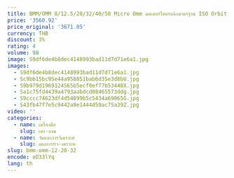 ```yaml
---
title: BMM/OMM 8/12.5/20/32/40/50 Micro Omm มอเตอร์ไฮดรอลิกมาตรฐาน ISO Orbit มอเตอร์ความดันภายใน 400-2450 JINJIA CN; SHN
price: '3560.92'
price_original: '3671.05'
currency: THB
discount: 3%
rating: 4
volume: 98
image: S9df6de4b8dec4148993bad11d7d71e6a1.jpg
images:
  - S9df6de4b8dec4148993bad11d7d71e6a1.jpg
  - Sc9bb15bc95e44a958851bab6d35e3d8bU.jpg
  - S9b979d1969124565b5ecf0ef77b53448X.jpg
  - Sa1c75fd4439a4793aabdcd08465573ddg.jpg
  - S9cccc74623df4d54899b5c5434a69065G.jpg
  - S43fb47f7e5c9442a9e1444d59ac75a39Z.jpg
video: ''
categories:
  - name: เครื่องมือ
    slug: เคร-องม
  - name: วัดและการวิเคราะห์
    slug: ดและการว-เคราะห
slug: bmm-omm-12-20-32
encode: oD33lYq
lang: th
---
```

  